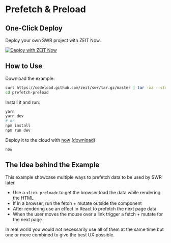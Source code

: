 # Prefetch & Preload

## One-Click Deploy

Deploy your own SWR project with ZEIT Now.

[![Deploy with ZEIT Now](https://zeit.co/button)](https://zeit.co/new/project?template=https://github.com/zeit/swr/tree/master/examples/prefetch-preload)

## How to Use

Download the example:

```bash
curl https://codeload.github.com/zeit/swr/tar.gz/master | tar -xz --strip=2 swr-master/examples/prefetch-preload
cd prefetch-preload
```

Install it and run:

```bash
yarn
yarn dev
# or
npm install
npm run dev
```

Deploy it to the cloud with [now](https://zeit.co/home) ([download](https://zeit.co/download))

```
now
```

## The Idea behind the Example

This example showcase multiple ways to prefetch data to be used by SWR later.

- Use a `<link preload>` to get the browser load the data while rendering the HTML
- If in a browser, run the fetch + mutate outside the component
- After rendering use an effect in React to prefetch the next page data
- When the user moves the mouse over a link trigger a fetch + mutate for the next page

In real world you would not necessarily use all of them at the same time but one or more combined to give the best UX possible.
